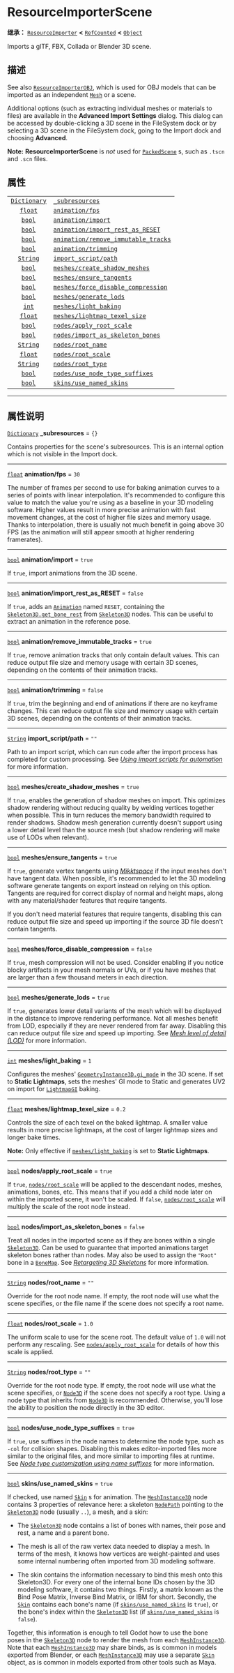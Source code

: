 <!-- ⚠ 请勿编辑本文件 ⚠ -->
<!-- 本文档使用脚本从 WeDot 引擎源码仓库生成。 -->
<!-- 生成脚本：https://github.com/WeDot-Engine/WeDot/tree/master/doc/tools/make_md.py； -->
<!-- 原文件：https://github.com/WeDot-Engine/WeDot/tree/master/doc/classes/ResourceImporterScene.xml。 -->

<div id="_class_resourceimporterscene"></div>

# ResourceImporterScene

**继承：** [`ResourceImporter`](class_resourceimporter.md) **<** [`RefCounted`](class_refcounted.md) **<** [`Object`](class_object.md)

Imports a glTF, FBX, Collada or Blender 3D scene.

## 描述

See also [`ResourceImporterOBJ`](class_resourceimporterobj.md), which is used for OBJ models that can be imported as an independent [`Mesh`](class_mesh.md) or a scene.

Additional options (such as extracting individual meshes or materials to files) are available in the **Advanced Import Settings** dialog. This dialog can be accessed by double-clicking a 3D scene in the FileSystem dock or by selecting a 3D scene in the FileSystem dock, going to the Import dock and choosing **Advanced**.

 **Note:** **ResourceImporterScene** is *not* used for [`PackedScene`](class_packedscene.md) s, such as `.tscn` and `.scn` files.

## 属性

|||
|:-:|:--|
| [`Dictionary`](class_dictionary.md) | [`_subresources`](class_resourceimporterscene.md#class_resourceimporterscene_property__subresources)                                         | ``{}``    |
| [`float`](class_float.md)           | [`animation/fps`](class_resourceimporterscene.md#class_resourceimporterscene_property_animation/fps)                                         | ``30``    |
| [`bool`](class_bool.md)             | [`animation/import`](class_resourceimporterscene.md#class_resourceimporterscene_property_animation/import)                                   | ``true``  |
| [`bool`](class_bool.md)             | [`animation/import_rest_as_RESET`](class_resourceimporterscene.md#class_resourceimporterscene_property_animation/import_rest_as_reset)       | ``false`` |
| [`bool`](class_bool.md)             | [`animation/remove_immutable_tracks`](class_resourceimporterscene.md#class_resourceimporterscene_property_animation/remove_immutable_tracks) | ``true``  |
| [`bool`](class_bool.md)             | [`animation/trimming`](class_resourceimporterscene.md#class_resourceimporterscene_property_animation/trimming)                               | ``false`` |
| [`String`](class_string.md)         | [`import_script/path`](class_resourceimporterscene.md#class_resourceimporterscene_property_import_script/path)                               | ``""``    |
| [`bool`](class_bool.md)             | [`meshes/create_shadow_meshes`](class_resourceimporterscene.md#class_resourceimporterscene_property_meshes/create_shadow_meshes)             | ``true``  |
| [`bool`](class_bool.md)             | [`meshes/ensure_tangents`](class_resourceimporterscene.md#class_resourceimporterscene_property_meshes/ensure_tangents)                       | ``true``  |
| [`bool`](class_bool.md)             | [`meshes/force_disable_compression`](class_resourceimporterscene.md#class_resourceimporterscene_property_meshes/force_disable_compression)   | ``false`` |
| [`bool`](class_bool.md)             | [`meshes/generate_lods`](class_resourceimporterscene.md#class_resourceimporterscene_property_meshes/generate_lods)                           | ``true``  |
| [`int`](class_int.md)               | [`meshes/light_baking`](class_resourceimporterscene.md#class_resourceimporterscene_property_meshes/light_baking)                             | ``1``     |
| [`float`](class_float.md)           | [`meshes/lightmap_texel_size`](class_resourceimporterscene.md#class_resourceimporterscene_property_meshes/lightmap_texel_size)               | ``0.2``   |
| [`bool`](class_bool.md)             | [`nodes/apply_root_scale`](class_resourceimporterscene.md#class_resourceimporterscene_property_nodes/apply_root_scale)                       | ``true``  |
| [`bool`](class_bool.md)             | [`nodes/import_as_skeleton_bones`](class_resourceimporterscene.md#class_resourceimporterscene_property_nodes/import_as_skeleton_bones)       | ``false`` |
| [`String`](class_string.md)         | [`nodes/root_name`](class_resourceimporterscene.md#class_resourceimporterscene_property_nodes/root_name)                                     | ``""``    |
| [`float`](class_float.md)           | [`nodes/root_scale`](class_resourceimporterscene.md#class_resourceimporterscene_property_nodes/root_scale)                                   | ``1.0``   |
| [`String`](class_string.md)         | [`nodes/root_type`](class_resourceimporterscene.md#class_resourceimporterscene_property_nodes/root_type)                                     | ``""``    |
| [`bool`](class_bool.md)             | [`nodes/use_node_type_suffixes`](class_resourceimporterscene.md#class_resourceimporterscene_property_nodes/use_node_type_suffixes)           | ``true``  |
| [`bool`](class_bool.md)             | [`skins/use_named_skins`](class_resourceimporterscene.md#class_resourceimporterscene_property_skins/use_named_skins)                         | ``true``  |

<!-- rst-class:: classref-section-separator -->

---

## 属性说明

<div id="_class_resourceimporterscene_property__subresources"></div>

[`Dictionary`](class_dictionary.md) **_subresources** = ``{}`` <div id="class_resourceimporterscene_property__subresources"></div>

Contains properties for the scene's subresources. This is an internal option which is not visible in the Import dock.

<!-- rst-class:: classref-item-separator -->

---

<div id="_class_resourceimporterscene_property_animation/fps"></div>

[`float`](class_float.md) **animation/fps** = ``30`` <div id="class_resourceimporterscene_property_animation/fps"></div>

The number of frames per second to use for baking animation curves to a series of points with linear interpolation. It's recommended to configure this value to match the value you're using as a baseline in your 3D modeling software. Higher values result in more precise animation with fast movement changes, at the cost of higher file sizes and memory usage. Thanks to interpolation, there is usually not much benefit in going above 30 FPS (as the animation will still appear smooth at higher rendering framerates).

<!-- rst-class:: classref-item-separator -->

---

<div id="_class_resourceimporterscene_property_animation/import"></div>

[`bool`](class_bool.md) **animation/import** = ``true`` <div id="class_resourceimporterscene_property_animation/import"></div>

If `true`, import animations from the 3D scene.

<!-- rst-class:: classref-item-separator -->

---

<div id="_class_resourceimporterscene_property_animation/import_rest_as_reset"></div>

[`bool`](class_bool.md) **animation/import_rest_as_RESET** = ``false`` <div id="class_resourceimporterscene_property_animation/import_rest_as_reset"></div>

If `true`, adds an [`Animation`](class_animation.md) named `RESET`, containing the [`Skeleton3D.get_bone_rest`](class_skeleton3d.md#class_skeleton3d_method_get_bone_rest) from [`Skeleton3D`](class_skeleton3d.md) nodes. This can be useful to extract an animation in the reference pose.

<!-- rst-class:: classref-item-separator -->

---

<div id="_class_resourceimporterscene_property_animation/remove_immutable_tracks"></div>

[`bool`](class_bool.md) **animation/remove_immutable_tracks** = ``true`` <div id="class_resourceimporterscene_property_animation/remove_immutable_tracks"></div>

If `true`, remove animation tracks that only contain default values. This can reduce output file size and memory usage with certain 3D scenes, depending on the contents of their animation tracks.

<!-- rst-class:: classref-item-separator -->

---

<div id="_class_resourceimporterscene_property_animation/trimming"></div>

[`bool`](class_bool.md) **animation/trimming** = ``false`` <div id="class_resourceimporterscene_property_animation/trimming"></div>

If `true`, trim the beginning and end of animations if there are no keyframe changes. This can reduce output file size and memory usage with certain 3D scenes, depending on the contents of their animation tracks.

<!-- rst-class:: classref-item-separator -->

---

<div id="_class_resourceimporterscene_property_import_script/path"></div>

[`String`](class_string.md) **import_script/path** = ``""`` <div id="class_resourceimporterscene_property_import_script/path"></div>

Path to an import script, which can run code after the import process has completed for custom processing. See [*Using import scripts for automation*](../tutorials/assets_pipeline/importing_3d_scenes/import_configuration.md#using-import-scripts-for-automation) for more information.

<!-- rst-class:: classref-item-separator -->

---

<div id="_class_resourceimporterscene_property_meshes/create_shadow_meshes"></div>

[`bool`](class_bool.md) **meshes/create_shadow_meshes** = ``true`` <div id="class_resourceimporterscene_property_meshes/create_shadow_meshes"></div>

If `true`, enables the generation of shadow meshes on import. This optimizes shadow rendering without reducing quality by welding vertices together when possible. This in turn reduces the memory bandwidth required to render shadows. Shadow mesh generation currently doesn't support using a lower detail level than the source mesh (but shadow rendering will make use of LODs when relevant).

<!-- rst-class:: classref-item-separator -->

---

<div id="_class_resourceimporterscene_property_meshes/ensure_tangents"></div>

[`bool`](class_bool.md) **meshes/ensure_tangents** = ``true`` <div id="class_resourceimporterscene_property_meshes/ensure_tangents"></div>

If `true`, generate vertex tangents using [*Mikktspace*](http://www.mikktspace.com/) if the input meshes don't have tangent data. When possible, it's recommended to let the 3D modeling software generate tangents on export instead on relying on this option. Tangents are required for correct display of normal and height maps, along with any material/shader features that require tangents.

If you don't need material features that require tangents, disabling this can reduce output file size and speed up importing if the source 3D file doesn't contain tangents.

<!-- rst-class:: classref-item-separator -->

---

<div id="_class_resourceimporterscene_property_meshes/force_disable_compression"></div>

[`bool`](class_bool.md) **meshes/force_disable_compression** = ``false`` <div id="class_resourceimporterscene_property_meshes/force_disable_compression"></div>

If `true`, mesh compression will not be used. Consider enabling if you notice blocky artifacts in your mesh normals or UVs, or if you have meshes that are larger than a few thousand meters in each direction.

<!-- rst-class:: classref-item-separator -->

---

<div id="_class_resourceimporterscene_property_meshes/generate_lods"></div>

[`bool`](class_bool.md) **meshes/generate_lods** = ``true`` <div id="class_resourceimporterscene_property_meshes/generate_lods"></div>

If `true`, generates lower detail variants of the mesh which will be displayed in the distance to improve rendering performance. Not all meshes benefit from LOD, especially if they are never rendered from far away. Disabling this can reduce output file size and speed up importing. See [*Mesh level of detail (LOD)*](../tutorials/3d/mesh_lod.md#doc-mesh-lod) for more information.

<!-- rst-class:: classref-item-separator -->

---

<div id="_class_resourceimporterscene_property_meshes/light_baking"></div>

[`int`](class_int.md) **meshes/light_baking** = ``1`` <div id="class_resourceimporterscene_property_meshes/light_baking"></div>

Configures the meshes' [`GeometryInstance3D.gi_mode`](class_geometryinstance3d.md#class_geometryinstance3d_property_gi_mode) in the 3D scene. If set to **Static Lightmaps**, sets the meshes' GI mode to Static and generates UV2 on import for [`LightmapGI`](class_lightmapgi.md) baking.

<!-- rst-class:: classref-item-separator -->

---

<div id="_class_resourceimporterscene_property_meshes/lightmap_texel_size"></div>

[`float`](class_float.md) **meshes/lightmap_texel_size** = ``0.2`` <div id="class_resourceimporterscene_property_meshes/lightmap_texel_size"></div>

Controls the size of each texel on the baked lightmap. A smaller value results in more precise lightmaps, at the cost of larger lightmap sizes and longer bake times.

 **Note:** Only effective if [`meshes/light_baking`](class_resourceimporterscene.md#class_resourceimporterscene_property_meshes/light_baking) is set to **Static Lightmaps**.

<!-- rst-class:: classref-item-separator -->

---

<div id="_class_resourceimporterscene_property_nodes/apply_root_scale"></div>

[`bool`](class_bool.md) **nodes/apply_root_scale** = ``true`` <div id="class_resourceimporterscene_property_nodes/apply_root_scale"></div>

If `true`, [`nodes/root_scale`](class_resourceimporterscene.md#class_resourceimporterscene_property_nodes/root_scale) will be applied to the descendant nodes, meshes, animations, bones, etc. This means that if you add a child node later on within the imported scene, it won't be scaled. If `false`, [`nodes/root_scale`](class_resourceimporterscene.md#class_resourceimporterscene_property_nodes/root_scale) will multiply the scale of the root node instead.

<!-- rst-class:: classref-item-separator -->

---

<div id="_class_resourceimporterscene_property_nodes/import_as_skeleton_bones"></div>

[`bool`](class_bool.md) **nodes/import_as_skeleton_bones** = ``false`` <div id="class_resourceimporterscene_property_nodes/import_as_skeleton_bones"></div>

Treat all nodes in the imported scene as if they are bones within a single [`Skeleton3D`](class_skeleton3d.md). Can be used to guarantee that imported animations target skeleton bones rather than nodes. May also be used to assign the `"Root"` bone in a [`BoneMap`](class_bonemap.md). See [*Retargeting 3D Skeletons*](../tutorials/assets_pipeline/retargeting_3d_skeletons) for more information.

<!-- rst-class:: classref-item-separator -->

---

<div id="_class_resourceimporterscene_property_nodes/root_name"></div>

[`String`](class_string.md) **nodes/root_name** = ``""`` <div id="class_resourceimporterscene_property_nodes/root_name"></div>

Override for the root node name. If empty, the root node will use what the scene specifies, or the file name if the scene does not specify a root name.

<!-- rst-class:: classref-item-separator -->

---

<div id="_class_resourceimporterscene_property_nodes/root_scale"></div>

[`float`](class_float.md) **nodes/root_scale** = ``1.0`` <div id="class_resourceimporterscene_property_nodes/root_scale"></div>

The uniform scale to use for the scene root. The default value of `1.0` will not perform any rescaling. See [`nodes/apply_root_scale`](class_resourceimporterscene.md#class_resourceimporterscene_property_nodes/apply_root_scale) for details of how this scale is applied.

<!-- rst-class:: classref-item-separator -->

---

<div id="_class_resourceimporterscene_property_nodes/root_type"></div>

[`String`](class_string.md) **nodes/root_type** = ``""`` <div id="class_resourceimporterscene_property_nodes/root_type"></div>

Override for the root node type. If empty, the root node will use what the scene specifies, or [`Node3D`](class_node3d.md) if the scene does not specify a root type. Using a node type that inherits from [`Node3D`](class_node3d.md) is recommended. Otherwise, you'll lose the ability to position the node directly in the 3D editor.

<!-- rst-class:: classref-item-separator -->

---

<div id="_class_resourceimporterscene_property_nodes/use_node_type_suffixes"></div>

[`bool`](class_bool.md) **nodes/use_node_type_suffixes** = ``true`` <div id="class_resourceimporterscene_property_nodes/use_node_type_suffixes"></div>

If `true`, use suffixes in the node names to determine the node type, such as `-col` for collision shapes. Disabling this makes editor-imported files more similar to the original files, and more similar to importing files at runtime. See [*Node type customization using name suffixes*](../tutorials/assets_pipeline/importing_3d_scenes/node_type_customization) for more information.

<!-- rst-class:: classref-item-separator -->

---

<div id="_class_resourceimporterscene_property_skins/use_named_skins"></div>

[`bool`](class_bool.md) **skins/use_named_skins** = ``true`` <div id="class_resourceimporterscene_property_skins/use_named_skins"></div>

If checked, use named [`Skin`](class_skin.md) s for animation. The [`MeshInstance3D`](class_meshinstance3d.md) node contains 3 properties of relevance here: a skeleton [`NodePath`](class_nodepath.md) pointing to the [`Skeleton3D`](class_skeleton3d.md) node (usually `..`), a mesh, and a skin:

- The [`Skeleton3D`](class_skeleton3d.md) node contains a list of bones with names, their pose and rest, a name and a parent bone.

- The mesh is all of the raw vertex data needed to display a mesh. In terms of the mesh, it knows how vertices are weight-painted and uses some internal numbering often imported from 3D modeling software.

- The skin contains the information necessary to bind this mesh onto this Skeleton3D. For every one of the internal bone IDs chosen by the 3D modeling software, it contains two things. Firstly, a matrix known as the Bind Pose Matrix, Inverse Bind Matrix, or IBM for short. Secondly, the [`Skin`](class_skin.md) contains each bone's name (if [`skins/use_named_skins`](class_resourceimporterscene.md#class_resourceimporterscene_property_skins/use_named_skins) is `true`), or the bone's index within the [`Skeleton3D`](class_skeleton3d.md) list (if [`skins/use_named_skins`](class_resourceimporterscene.md#class_resourceimporterscene_property_skins/use_named_skins) is `false`).

Together, this information is enough to tell Godot how to use the bone poses in the [`Skeleton3D`](class_skeleton3d.md) node to render the mesh from each [`MeshInstance3D`](class_meshinstance3d.md). Note that each [`MeshInstance3D`](class_meshinstance3d.md) may share binds, as is common in models exported from Blender, or each [`MeshInstance3D`](class_meshinstance3d.md) may use a separate [`Skin`](class_skin.md) object, as is common in models exported from other tools such as Maya.

[^virtual]: 本方法通常需要用户覆盖才能生效。
[^const]: 本方法无副作用，不会修改该实例的任何成员变量。
[^vararg]: 本方法除了能接受在此处描述的参数外，还能够继续接受任意数量的参数。
[^constructor]: 本方法用于构造某个类型。
[^static]: 调用本方法无需实例，可直接使用类名进行调用。
[^operator]: 本方法描述的是使用本类型作为左操作数的有效运算符。
[^bitfield]: 这个值是由下列位标志构成位掩码的整数。
[^void]: 无返回值。
